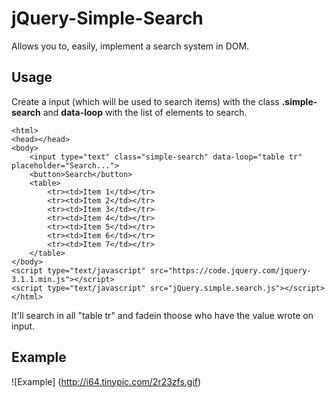 # jQuery-Simple-Search
Allows you to, easily, implement a search system in DOM.

## Usage
Create a input (which will be used to search items) with the class **.simple-search** and **data-loop** with the list of elements to search.

	<html>
	<head></head>
	<body>
		<input type="text" class="simple-search" data-loop="table tr" placeholder="Search..."> 
		<button>Search</button>
		<table>
			<tr><td>Item 1</td></tr>
			<tr><td>Item 2</td></tr>
			<tr><td>Item 3</td></tr>
			<tr><td>Item 4</td></tr>
			<tr><td>Item 5</td></tr>
			<tr><td>Item 6</td></tr>
			<tr><td>Item 7</td></tr>
		</table>
	</body>
	<script type="text/javascript" src="https://code.jquery.com/jquery-3.1.1.min.js"></script>
	<script type="text/javascript" src="jQuery.simple.search.js"></script>
	</html>
  
It'll search in all "table tr" and fadein thoose who have the value wrote on input.


## Example
![Example]
(http://i64.tinypic.com/2r23zfs.gif)
